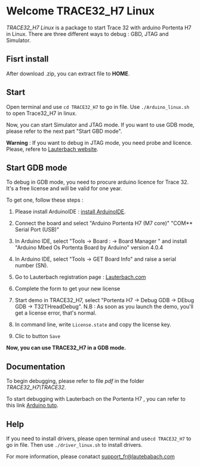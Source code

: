 # Welcome TRACE32_H7 Linux 

_TRACE32_H7 Linux_ is a package to start Trace 32 with arduino Portenta H7 in Linux. There are three different ways to debug : GBD, JTAG and Simulator. 


## Fisrt install

After download .zip, you can extract file to **HOME**.


## Start 

Open terminal and use `cd TRACE32_H7` to go in file. 
Use `./Arduino_linux.sh` to open Trace32_H7 in linux.

Now, you can start Simulator and JTAG mode. If you want to use GDB mode, please refer to the next part "Start GBD mode". 

__Warning__ : If you want to debug in JTAG mode, you need probe and licence. Please, refere to [Lauterbach website](https://www.lauterbach.com/).

## Start GDB mode

To debug in GDB mode, you need to procure arduino licence for Trace 32. It's a free license and will be valid for one year. 

To get one, follow these steps : 

1. Please install ArduinoIDE : [install ArduinoIDE](https://www.arduino.cc/en/software).

2. Connect the board and select "Arduino Portenta H7 (M7 core)" "COM** Serial Port (USB)" 

3. In Arduino IDE, select "Tools -> Board : -> Board Manager " and install "Arduino Mbed Os Portenta Board by Arduino" version 4.0.4

4. In Arduino IDE, select "Tools -> GET Board Info" and raise a serial number (SN). 

5. Go to Lauterbach registration page : [Lauterbach.com](https://repo.lauterbach.com/register_arduino.php)

6. Complete the form to get your new license 

7. Start demo in TRACE32_H7, select "Portenta H7 -> Debug GDB -> DEbug GDB -> T32THreadDebug". N.B : As soon as you launch the demo, you'll get a license error, that's normal.

8. In command line, write `License.state` and copy the license key. 

9. Clic to button `Save`

**Now, you can use TRACE32_H7 in a GDB mode.** 


## Documentation 
To begin debugging, please refer to file _pdf_ in the folder _TRACE32_H7\TRACE32_.

To start debugging with Lauterbach on the Portenta H7 , you can refer to this link [Arduino tuto](https://docs.arduino.cc/tutorials/nano-33-ble/lauterbach-debugger/).

## Help 

If you need to install drivers, please open terminal and use`cd TRACE32_H7` to go in file. Then use `./driver_linux.sh` to install drivers.

For more information, please conatact support_fr@lautebabach.com

